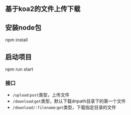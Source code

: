 ## 基于koa2的文件上传下载

## 安装node包
npm install

## 启动项目
npm run start

### 接口
- `/upload`:`post`类型，上传文件
- `/download`:`get`类型，默认下载dnpath目录下的第一个文件
- `/download/:filename`:`get`类型，下载指定目录的文件